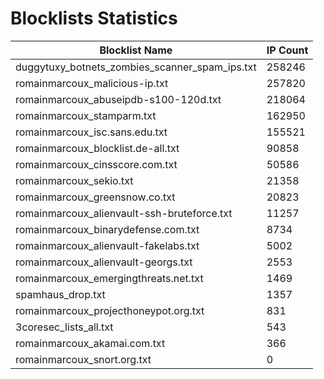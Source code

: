 # Blocklists Statistics
| Blocklist Name | IP Count |
|----|----|
| duggytuxy_botnets_zombies_scanner_spam_ips.txt | 258246 |
| romainmarcoux_malicious-ip.txt | 257820 |
| romainmarcoux_abuseipdb-s100-120d.txt | 218064 |
| romainmarcoux_stamparm.txt | 162950 |
| romainmarcoux_isc.sans.edu.txt | 155521 |
| romainmarcoux_blocklist.de-all.txt | 90858 |
| romainmarcoux_cinsscore.com.txt | 50586 |
| romainmarcoux_sekio.txt | 21358 |
| romainmarcoux_greensnow.co.txt | 20823 |
| romainmarcoux_alienvault-ssh-bruteforce.txt | 11257 |
| romainmarcoux_binarydefense.com.txt | 8734 |
| romainmarcoux_alienvault-fakelabs.txt | 5002 |
| romainmarcoux_alienvault-georgs.txt | 2553 |
| romainmarcoux_emergingthreats.net.txt | 1469 |
| spamhaus_drop.txt | 1357 |
| romainmarcoux_projecthoneypot.org.txt | 831 |
| 3coresec_lists_all.txt | 543 |
| romainmarcoux_akamai.com.txt | 366 |
| romainmarcoux_snort.org.txt | 0 |
